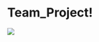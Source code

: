 # Team_Project!

<img src="https://github.com/NovTeamProject/Team_Project/assets/145524959/ae6f6799-c3c0-4939-b92a-80e038aaf1c5">
